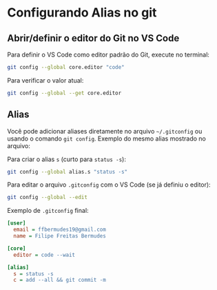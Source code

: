 # Configurando Alias no git

## Abrir/definir o editor do Git no VS Code

Para definir o VS Code como editor padrão do Git, execute no terminal:

```bash
git config --global core.editor "code"
```

Para verificar o valor atual:

```bash
git config --global --get core.editor
```

## Alias

Você pode adicionar aliases diretamente no arquivo `~/.gitconfig` ou usando o comando `git config`. Exemplo do mesmo alias mostrado no arquivo:

Para criar o alias `s` (curto para `status -s`):

```bash
git config --global alias.s "status -s"
```

Para editar o arquivo `.gitconfig` com o VS Code (se já definiu o editor):

```bash
git config --global --edit
```

Exemplo de `.gitconfig` final:

```ini
[user]
  email = ffbermudes19@gmail.com
  name = Filipe Freitas Bermudes

[core]
  editor = code --wait

[alias]
  s = status -s
  c = add --all && git commit -m
```
